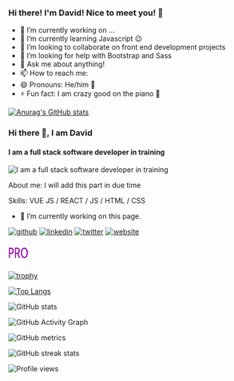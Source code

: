 ### Hi there! I'm David! Nice to meet you! 👋

- 🔭 I’m currently working on ...
- 🌱 I’m currently learning Javascript 😉
- 👯 I’m looking to collaborate on front end development projects
- 🤔 I’m looking for help with Bootstrap and Sass
- 💬 Ask me about anything!
- 📫 How to reach me: 
- 😄 Pronouns: He/him 🤝
- ⚡ Fun fact: I am crazy good on the piano 🎹

[![Anurag's GitHub stats](https://github-readme-stats.vercel.app/api?username=amon-cofie)](https://github.com/anuraghazra/github-readme-stats)

### Hi there 👋, I am David
#### I am a full stack software developer in training
![I am a full stack software developer in training](https://pbs.twimg.com/profile_banners/826463676345491460/1662209642/600x200)

About me: I will add this part in due time

Skills: VUE JS / REACT / JS / HTML / CSS

- 🔭 I’m currently working on this page. 


[<img src='https://cdn.jsdelivr.net/npm/simple-icons@3.0.1/icons/github.svg' alt='github' height='40'>](https://github.com/amon-cofie)  [<img src='https://cdn.jsdelivr.net/npm/simple-icons@3.0.1/icons/linkedin.svg' alt='linkedin' height='40'>](https://www.linkedin.com/in/david-amon-cofie-2389ab241/)  [<img src='https://cdn.jsdelivr.net/npm/simple-icons@3.0.1/icons/twitter.svg' alt='twitter' height='40'>](https://twitter.com/amon_cofie)  [<img src='https://cdn.jsdelivr.net/npm/simple-icons@3.0.1/icons/icloud.svg' alt='website' height='40'>](amon-cofie.github.io/Mobile-first-Portfolio)  

<a href='https://github.com/pricing'><img src='https://raw.githubusercontent.com/acervenky/animated-github-badges/master/assets/pro.gif' width='40' height='40'></a> 

[![trophy](https://github-profile-trophy.vercel.app/?username=amon-cofie)](https://github.com/ryo-ma/github-profile-trophy)

[![Top Langs](https://github-readme-stats.vercel.app/api/top-langs/?username=amon-cofie)](https://github.com/anuraghazra/github-readme-stats)

![GitHub stats](https://github-readme-stats.vercel.app/api?username=amon-cofie&show_icons=true&count_private=true)  

![GitHub Activity Graph](https://activity-graph.herokuapp.com/graph?username=amon-cofie)  

![GitHub metrics](https://metrics.lecoq.io/amon-cofie)  

![GitHub streak stats](https://github-readme-streak-stats.herokuapp.com/?user=amon-cofie)  

![Profile views](https://gpvc.arturio.dev/amon-cofie)  
